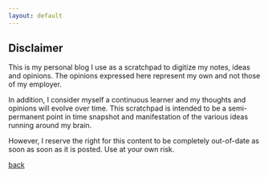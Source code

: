 ```yaml
---
layout: default
---
```


## Disclaimer

This is my personal blog I use as a scratchpad to digitize my notes, ideas and opinions. The opinions expressed here represent my own and not those of my employer.

In addition, I consider myself a continuous learner and my thoughts and opinions will evolve over time.  This scratchpad is intended to be a semi-permanent point in time snapshot and manifestation of the various ideas running around my brain. 

However, I reserve the right for this content to be completely out-of-date as soon as soon as it is posted.
Use at your own risk.

[back](./)